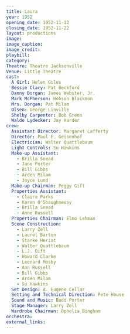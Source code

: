 ```yaml
---
title: Laura
year: 1952
opening_date: 1952-11-12
closing_date: 1952-11-22
layout: productions
image:
image_caption:
image_credit:
playbill: 
category: 
Theatre: Theatre Jacksonville
Venue: Little Theatre
cast:
  A Girl: Helen Giles
  Bessie Clary: Pat Beckford
  Danny Dorgan: James Webster, Jr.
  Mark McPherson: Hobson Blackmon
  Mrs. Dorgan: Pat Milam
  Olsen: George Linville
  Shelby Carpenter: Bob Green
  Waldo Lydecker: Jay Harder
crew:
  Assistant Director: Margaret Lafferty
  Director: Paul E. Geisenhof
  Electrician: Walter Quattlebaum
  Light Controls: Su Hawkins
  Make-up Assistant:
    - Brilla Snead
    - Jane Porter
    - Bill Gibbs
    - Arden Milam
    - Joyce Lund
  Make-up Chairman: Peggy Gift
  Properties Assistant:
    - Claire Parks
    - Karen O'Shaughnessy
    - Brilla Snead
    - Anne Russell
  Properties Chairman: Elmo Lehman
  Scene Construction:
    - Larry Zell
    - Laurel Barton
    - Starke Heriot
    - Walter Quattlebaum
    - L.J. Gift
    - Howard Clarke
    - Leonard Mosby
    - Ann Russell
    - Bill Gibbs
    - Arden Milam
    - Su Hawkins
  Set Design: A. Eugene Cellar
  Setting and Technical Direction: Pete House
  Sound and Music: Budd Porter
  Stage Manager: Larry Zell
  Wardrobe Chairman: Ophelia Bingham
orchestra:
external_links:
---
```


